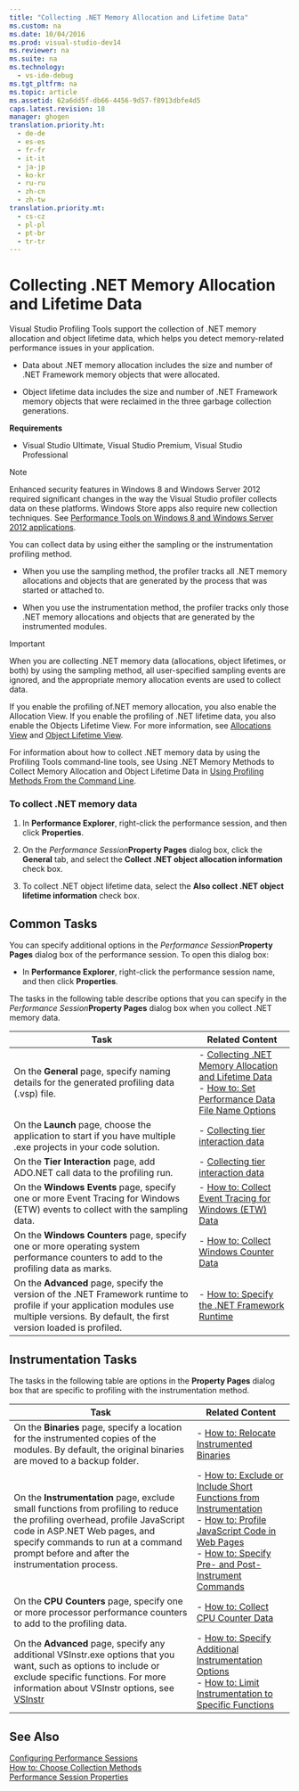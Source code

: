 ```yaml
---
title: "Collecting .NET Memory Allocation and Lifetime Data"
ms.custom: na
ms.date: 10/04/2016
ms.prod: visual-studio-dev14
ms.reviewer: na
ms.suite: na
ms.technology: 
  - vs-ide-debug
ms.tgt_pltfrm: na
ms.topic: article
ms.assetid: 62a6dd5f-db66-4456-9d57-f8913dbfe4d5
caps.latest.revision: 18
manager: ghogen
translation.priority.ht: 
  - de-de
  - es-es
  - fr-fr
  - it-it
  - ja-jp
  - ko-kr
  - ru-ru
  - zh-cn
  - zh-tw
translation.priority.mt: 
  - cs-cz
  - pl-pl
  - pt-br
  - tr-tr
---
```

# Collecting .NET Memory Allocation and Lifetime Data
Visual Studio Profiling Tools support the collection of .NET memory allocation and object lifetime data, which helps you detect memory-related performance issues in your application.  
  
-   Data about .NET memory allocation includes the size and number of .NET Framework memory objects that were allocated.  
  
-   Object lifetime data includes the size and number of .NET Framework memory objects that were reclaimed in the three garbage collection generations.  
  
 **Requirements**  
  
-   Visual Studio Ultimate, Visual Studio Premium, Visual Studio Professional  
  
> [!NOTE]
>  Enhanced security features in Windows 8 and Windows Server 2012 required significant changes in the way the Visual Studio profiler collects data on these platforms. Windows Store apps also require new collection techniques. See [Performance Tools on Windows 8 and Windows Server 2012 applications](../VS_IDE/Performance-Tools-on-Windows-8-and-Windows-Server-2012-applications.md).  
  
 You can collect data by using either the sampling or the instrumentation profiling method.  
  
-   When you use the sampling method, the profiler tracks all .NET memory allocations and objects that are generated by the process that was started or attached to.  
  
-   When you use the instrumentation method, the profiler tracks only those .NET memory allocations and objects that are generated by the instrumented modules.  
  
> [!IMPORTANT]
>  When you are collecting .NET memory data (allocations, object lifetimes, or both) by using the sampling method, all user-specified sampling events are ignored, and the appropriate memory allocation events are used to collect data.  
  
 If you enable the profiling of.NET memory allocation, you also enable the Allocation View. If you enable the profiling of .NET lifetime data, you also enable the Objects Lifetime View. For more information, see [Allocations View](../VS_IDE/.NET-Memory-Allocations-View.md) and [Object Lifetime View](../VS_IDE/Object-Lifetime-View.md).  
  
 For information about how to collect .NET memory data by using the Profiling Tools command-line tools, see Using .NET Memory Methods to Collect Memory Allocation and Object Lifetime Data in [Using Profiling Methods From the Command Line](../VS_IDE/Using-Profiling-Methods-to-Collect-Performance-Data-from-the-Command-Line.md).  
  
### To collect .NET memory data  
  
1.  In **Performance Explorer**, right-click the performance session, and then click **Properties**.  
  
2.  On the *Performance Session***Property Pages** dialog box, click the **General** tab, and select the **Collect .NET object allocation information** check box.  
  
3.  To collect .NET object lifetime data, select the **Also collect .NET object lifetime information** check box.  
  
## Common Tasks  
 You can specify additional options in the *Performance Session***Property Pages** dialog box of the performance session. To open this dialog box:  
  
-   In **Performance Explorer**, right-click the performance session name, and then click **Properties**.  
  
 The tasks in the following table describe options that you can specify in the *Performance Session***Property Pages** dialog box when you collect .NET memory data.  
  
|Task|Related Content|  
|----------|---------------------|  
|On the **General** page, specify naming details for the generated profiling data (.vsp) file.|-   [Collecting .NET Memory Allocation and Lifetime Data](../VS_IDE/Collecting-.NET-Memory-Allocation-and-Lifetime-Data.md)<br />-   [How to: Set Performance Data File Name Options](../VS_IDE/How-to--Set-Performance-Data-File-Name-Options.md)|  
|On the **Launch** page, choose the application to start if you have multiple .exe projects in your code solution.|-   [Collecting tier interaction data](../VS_IDE/Collecting-tier-interaction-data.md)|  
|On the **Tier Interaction** page, add ADO.NET call data to the profiling run.|-   [Collecting tier interaction data](../VS_IDE/Collecting-tier-interaction-data.md)|  
|On the **Windows Events** page, specify one or more Event Tracing for Windows (ETW) events to collect with the sampling data.|-   [How to: Collect Event Tracing for Windows (ETW) Data](../VS_IDE/How-to--Collect-Event-Tracing-for-Windows--ETW--Data.md)|  
|On the **Windows Counters** page, specify one or more operating system performance counters to add to the profiling data as marks.|-   [How to: Collect Windows Counter Data](../VS_IDE/How-to--Collect-Windows-Counter-Data.md)|  
|On the **Advanced** page, specify the version of the .NET Framework runtime to profile if your application modules use multiple versions. By default, the first version loaded is profiled.|-   [How to: Specify the .NET Framework Runtime](../VS_IDE/How-to--Specify-the-.NET-Framework-Runtime.md)|  
  
## Instrumentation Tasks  
 The tasks in the following table are options in the **Property Pages** dialog box that are specific to profiling with the instrumentation method.  
  
|Task|Related Content|  
|----------|---------------------|  
|On the **Binaries** page, specify a location for the instrumented copies of the modules. By default, the original binaries are moved to a backup folder.|-   [How to: Relocate Instrumented Binaries](../VS_IDE/How-to--Relocate-Instrumented-Binaries.md)|  
|On the **Instrumentation** page, exclude small functions from profiling to reduce the profiling overhead, profile JavaScript code in ASP.NET Web pages, and specify commands to run at a command prompt before and after the instrumentation process.|-   [How to: Exclude or Include Short Functions from Instrumentation](../VS_IDE/How-to--Exclude-or-Include-Short-Functions-from-Instrumentation.md)<br />-   [How to: Profile JavaScript Code in Web Pages](../VS_IDE/How-to--Profile-JavaScript-Code-in-Web-Pages.md)<br />-   [How to: Specify Pre- and Post-Instrument Commands](../VS_IDE/How-to--Specify-Pre--and-Post-Instrument-Commands.md)|  
|On the **CPU Counters** page, specify one or more processor performance counters to add to the profiling data.|-   [How to: Collect CPU Counter Data](../VS_IDE/How-to--Collect-CPU-Counter-Data.md)|  
|On the **Advanced** page, specify any additional VSInstr.exe options that you want, such as options to include or exclude specific functions. For more information about VSInstr options, see [VSInstr](../VS_IDE/VSInstr.md)|-   [How to: Specify Additional Instrumentation Options](../VS_IDE/How-to--Specify-Additional-Instrumentation-Options.md)<br />-   [How to: Limit Instrumentation to Specific Functions](../VS_IDE/How-to--Limit-Instrumentation-to-Specific-Functions.md)|  
  
## See Also  
 [Configuring Performance Sessions](../VS_IDE/Configuring-Performance-Sessions.md)   
 [How to: Choose Collection Methods](../VS_IDE/How-to--Choose-Collection-Methods.md)   
 [Performance Session Properties](../VS_IDE/Performance-Session-Properties.md)